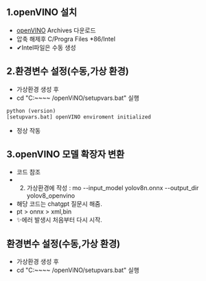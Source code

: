 ## 1.openVINO 설치
  * [openVINO] Archives 다운로드
  * 압축 해제후 C/Progra Files *86/Intel
  * ✔Intel파일은 수동 생성


## 2.환경변수 설정(수동,가상 환경)
  * 가상환경 생성 후
  * cd "C:~~~~ /openViNO/setupvars.bat" 실행
```bush
python (version)
[setupvars.bat] openVINO enviroment initialized
```
  * 정상 작동


## 3.openVINO 모델 확장자 변환
  * 코드 참조
  * 2. 가상환경에 작성 : mo --input_model yolov8n.onnx --output_dir yolov8_openvino
  * 해당 코드는 chatgpt 질문시 해줌.
  * pt > onnx > xml,bin
  * ✨에러 발생시 처음부터 다시 시작.


## 환경변수 설정(수동,가상 환경)
  * 가상환경 생성 후
  * cd "C:~~~~ /openViNO/setupvars.bat" 실행







[openVINO]: https://www.intel.com/content/www/us/en/developer/tools/openvino-toolkit/download.html?PACKAGE=OPENVINO_BASE&VERSION=v_2025_0_0&OP_SYSTEM=WINDOWS&DISTRIBUTION=ARCHIVE****
